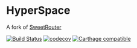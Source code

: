 # HyperSpace
A fork of [SweetRouter](https://github.com/alickbass/SweetRouter)

[![Build Status](https://travis-ci.org/thecb4/HyperSpace.svg?branch=master)](https://travis-ci.org/thecb4/HyperSpace)
[![codecov](https://codecov.io/gh/thecb4/HyperSpace/branch/master/graph/badge.svg)](https://codecov.io/gh/thecb4/HyperSpace)
[![Carthage compatible](https://img.shields.io/badge/Carthage-compatible-4BC51D.svg?style=flat)](https://github.com/Carthage/Carthage)
